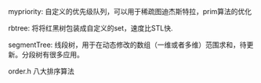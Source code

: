 mypriority: 自定义的优先级队列，可以用于稀疏图迪杰斯特拉，prim算法的优化

rbtree: 将将红黑树包装成自定义的set，速度比STL快.

segmentTree: 线段树，用于在动态修改的数组（一维或者多维）范围求和，待更新。分段树有很多应用。

order.h  八大排序算法
